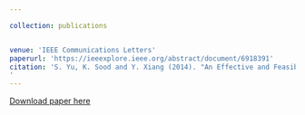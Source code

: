 ```yaml
---

collection: publications


venue: 'IEEE Communications Letters'
paperurl: 'https://ieeexplore.ieee.org/abstract/document/6918391'
citation: 'S. Yu, K. Sood and Y. Xiang (2014). "An Effective and Feasible Traceback Scheme in Mobile Internet Environment" <i>IEEE Communications Letters Vol. 18</i>. pp. 1911-1914(11).
'
---
```


[Download paper here](https://ieeexplore.ieee.org/abstract/document/6918391)

 
